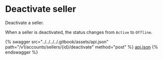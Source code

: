 # Deactivate seller

Deactivate a seller.

When a seller is deactivated, the status changes from `Active` to `Offline`.

{% swagger src="../../../../.gitbook/assets/api.json" path="/v1/accounts/sellers/{id}/deactivate" method="post" %}
[api.json](../../../../.gitbook/assets/api.json)
{% endswagger %}
